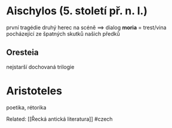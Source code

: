 # Aischylos (5. století př. n. l.)
první tragédie
druhý herec na scéně ==> dialog
**moria** = trest/vina pocházející ze špatných skutků našich předků
## Oresteia
nejstarší dochovaná trilogie

# Aristoteles
poetika, rétorika

Related: [[Řecká antická literatura]]
#czech 